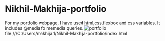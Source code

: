 # Nikhil-Makhija-portfolio
For my portfolio webpage, I have used html,css,flexbox and css variables.
It includes @media fo memedia queries.
![portfolio](https://user-images.githubusercontent.com/90490335/141710065-fb9c7c6c-5cd6-4202-a7da-aa16504852ef.jpg)
file:///C:/Users/makhija.1/Nikhil-Makhija-portfolio/index.html


